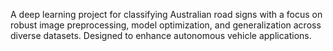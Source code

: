 A deep learning project for classifying Australian road signs with a focus on robust image preprocessing, model optimization, and generalization across diverse datasets. Designed to enhance autonomous vehicle applications.
